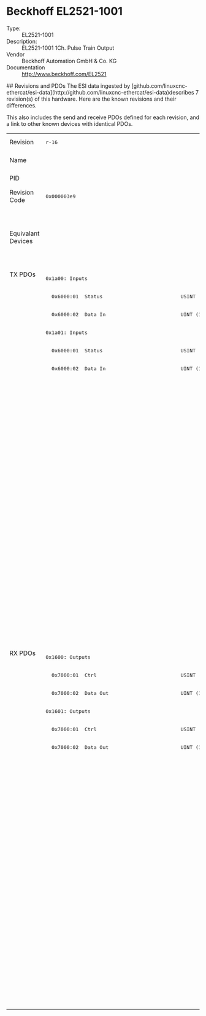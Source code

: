 #  Beckhoff EL2521-1001

<dl>
  <dt>Type:</dt><dd>EL2521-1001</dd>
  <dt>Description:</dt><dd>EL2521-1001 1Ch. Pulse Train Output</dd>
  <dt>Vendor</dt><dd>Beckhoff Automation GmbH & Co. KG</dd>
  <dt>Documentation</dt><dd><a href="http://www.beckhoff.com/EL2521">http://www.beckhoff.com/EL2521</a></dd>
</dl>
## Revisions and PDOs
The ESI data ingested by [github.com/linuxcnc-ethercat/esi-data](http://github.com/linuxcnc-ethercat/esi-data)describes 7 revision(s) of this hardware.  Here are the known revisions and their differences.

This also includes the send and receive PDOs defined for each revision, and a link to other known devices with identical PDOs.

<table>
<tr >
<td class="first">Revision</td>
<td ><pre>r-16</pre></td>
<td ><pre>r-15</pre></td>
<td ><pre>r1000</pre></td>
<td ><pre>r1001</pre></td>
<td ><pre>r1002</pre></td>
<td ><pre>r1003</pre></td>
<td ><pre>r1004</pre></td>
</tr>
<tr >
<td class="first">Name</td>
<td  colspan=7 align="center"><pre>EL2521-1001 1Ch. Pulse Train Output</pre></td>
</tr>
<tr >
<td class="first">PID</td>
<td  colspan=7 align="center"><pre>0x09d93052</pre></td>
</tr>
<tr >
<td class="first">Revision Code</td>
<td ><pre>0x000003e9</pre></td>
<td ><pre>0x000103e9</pre></td>
<td ><pre>0x03f803e9</pre></td>
<td ><pre>0x03f903e9</pre></td>
<td ><pre>0x03fa03e9</pre></td>
<td ><pre>0x03fb03e9</pre></td>
<td ><pre>0x03fc03e9</pre></td>
</tr>
<tr >
<td class="first">Equivalant Devices</td>
<td ></td>
<td ><pre><a href="EL2521">EL2521 r-16</a></pre></td>
<td  colspan=2 align="center"><pre><a href="EL2521">EL2521 r1000</a><br/><a href="EL2521-0024">EL2521-0024 r1000</a><br/><a href="EL2521-0024">EL2521-0024 r1001</a><br/><a href="EL2521-0025">EL2521-0025 r1000</a><br/><a href="EL2521-0025">EL2521-0025 r1001</a></pre></td>
<td  colspan=3 align="center"><pre><a href="EL2521">EL2521 r1003</a><br/><a href="EL2521">EL2521 r1004</a><br/><a href="EL2521">EL2521 r1005</a><br/><a href="EL2521-0024">EL2521-0024 r1002</a><br/><a href="EL2521-0024">EL2521-0024 r1003</a><br/><a href="EL2521-0024">EL2521-0024 r1004</a><br/><a href="EL2521-0025">EL2521-0025 r1002</a><br/><a href="EL2521-0025">EL2521-0025 r1003</a><br/><a href="EL2521-0025">EL2521-0025 r1004</a></pre></td>
</tr>
<tr class="txpdo pdosection">
<td class="first" rowspan=21 valign=top>TX PDOs</td>
<td colspan=7 align="left"><pre>0x1a00: Inputs</pre></td>
<td></td>
</tr>
<tr class="txpdo">
<td ><pre>  0x6000:01  Status                          USINT (8 bits)</pre></td>
<td  colspan=6 align="left"><pre>  0x6000:01  Status                          UINT (16 bits)</pre></td>
</tr>
<tr class="txpdo">
<td  colspan=7 align="left"><pre>  0x6000:02  Data In                         UINT (16 bits)</pre></td>
</tr>
<tr class="txpdo pdosection">
<td ><pre>0x1a01: Inputs</pre></td>
<td ></td>
<td  colspan=5 align="left"><pre>0x1a01: PTO Status</pre></td>
</tr>
<tr class="txpdo">
<td ><pre>  0x6000:01  Status                          USINT (8 bits)</pre></td>
<td  colspan=6 align="left"></td>
</tr>
<tr class="txpdo">
<td ><pre>  0x6000:02  Data In                         UINT (16 bits)</pre></td>
<td  colspan=6 align="left"></td>
</tr>
<tr class="txpdo">
<td  colspan=2 align="left"></td>
<td  colspan=2 align="left"><pre>  0x6010:01  Sel. Ack/End counter            BOOL</pre></td>
<td  colspan=3 align="left"><pre>  0x6010:01  Status__Sel. Ack/End counter    BOOL</pre></td>
</tr>
<tr class="txpdo">
<td  colspan=2 align="left"></td>
<td  colspan=2 align="left"><pre>  0x6010:02  Ramp active                     BOOL</pre></td>
<td  colspan=3 align="left"><pre>  0x6010:02  Status__Ramp active             BOOL</pre></td>
</tr>
<tr class="txpdo">
<td  colspan=2 align="left"></td>
<td  colspan=2 align="left"><pre>  0x6010:05  Status of input target          BOOL</pre></td>
<td  colspan=3 align="left"><pre>  0x6010:05  Status__Status of input target  BOOL</pre></td>
</tr>
<tr class="txpdo">
<td  colspan=2 align="left"></td>
<td  colspan=2 align="left"><pre>  0x6010:06  Status of input zero            BOOL</pre></td>
<td  colspan=3 align="left"><pre>  0x6010:06  Status__Status of input zero    BOOL</pre></td>
</tr>
<tr class="txpdo">
<td  colspan=2 align="left"></td>
<td  colspan=2 align="left"><pre>  0x6010:07  Error                           BOOL</pre></td>
<td  colspan=3 align="left"><pre>  0x6010:07  Status__Error                   BOOL</pre></td>
</tr>
<tr class="txpdo pdosection">
<td  colspan=2 align="left"></td>
<td  colspan=5 align="left"><pre>0x1a02: ENC Status compact</pre></td>
</tr>
<tr class="txpdo">
<td  colspan=2 align="left"></td>
<td  colspan=2 align="left"><pre>  0x6020:03  Set counter done                BOOL</pre></td>
<td  colspan=3 align="left"><pre>  0x6020:03  Status__Set counter done        BOOL</pre></td>
</tr>
<tr class="txpdo">
<td  colspan=2 align="left"></td>
<td  colspan=2 align="left"><pre>  0x6020:04  Counter underflow               BOOL</pre></td>
<td  colspan=3 align="left"><pre>  0x6020:04  Status__Counter underflow       BOOL</pre></td>
</tr>
<tr class="txpdo">
<td  colspan=2 align="left"></td>
<td  colspan=2 align="left"><pre>  0x6020:05  Counter overflow                BOOL</pre></td>
<td  colspan=3 align="left"><pre>  0x6020:05  Status__Counter overflow        BOOL</pre></td>
</tr>
<tr class="txpdo">
<td  colspan=2 align="left"></td>
<td  colspan=5 align="left"><pre>  0x6020:11  Counter value                   UINT (16 bits)</pre></td>
</tr>
<tr class="txpdo pdosection">
<td  colspan=2 align="left"></td>
<td  colspan=5 align="left"><pre>0x1a05: ENC Status</pre></td>
</tr>
<tr class="txpdo">
<td  colspan=2 align="left"></td>
<td  colspan=2 align="left"><pre>  0x6020:03  Set counter done                BOOL</pre></td>
<td  colspan=3 align="left"><pre>  0x6020:03  Status__Set counter done        BOOL</pre></td>
</tr>
<tr class="txpdo">
<td  colspan=2 align="left"></td>
<td  colspan=2 align="left"><pre>  0x6020:04  Counter underflow               BOOL</pre></td>
<td  colspan=3 align="left"><pre>  0x6020:04  Status__Counter underflow       BOOL</pre></td>
</tr>
<tr class="txpdo">
<td  colspan=2 align="left"></td>
<td  colspan=2 align="left"><pre>  0x6020:05  Counter overflow                BOOL</pre></td>
<td  colspan=3 align="left"><pre>  0x6020:05  Status__Counter overflow        BOOL</pre></td>
</tr>
<tr class="txpdo">
<td  colspan=2 align="left"></td>
<td  colspan=5 align="left"><pre>  0x6020:11  Counter value                   UDINT (32 bits)</pre></td>
</tr>
<tr class="rxpdo pdosection">
<td class="first" rowspan=20 valign=top>RX PDOs</td>
<td colspan=7 align="left"><pre>0x1600: Outputs</pre></td>
<td></td>
</tr>
<tr class="rxpdo">
<td ><pre>  0x7000:01  Ctrl                            USINT (8 bits)</pre></td>
<td  colspan=6 align="left"><pre>  0x7000:01  Ctrl                            UINT (16 bits)</pre></td>
</tr>
<tr class="rxpdo">
<td  colspan=7 align="left"><pre>  0x7000:02  Data Out                        UINT (16 bits)</pre></td>
</tr>
<tr class="rxpdo pdosection">
<td ><pre>0x1601: Outputs</pre></td>
<td ></td>
<td  colspan=5 align="left"><pre>0x1601: PTO Control</pre></td>
</tr>
<tr class="rxpdo">
<td ><pre>  0x7000:01  Ctrl                            USINT (8 bits)</pre></td>
<td  colspan=6 align="left"></td>
</tr>
<tr class="rxpdo">
<td ><pre>  0x7000:02  Data Out                        UINT (16 bits)</pre></td>
<td  colspan=6 align="left"></td>
</tr>
<tr class="rxpdo">
<td  colspan=2 align="left"></td>
<td  colspan=2 align="left"><pre>  0x7010:01  Frequency select                BOOL</pre></td>
<td  colspan=3 align="left"><pre>  0x7010:01  Control__Frequency select       BOOL</pre></td>
</tr>
<tr class="rxpdo">
<td  colspan=2 align="left"></td>
<td  colspan=2 align="left"><pre>  0x7010:02  Disable ramp                    BOOL</pre></td>
<td  colspan=3 align="left"><pre>  0x7010:02  Control__Disable ramp           BOOL</pre></td>
</tr>
<tr class="rxpdo">
<td  colspan=2 align="left"></td>
<td  colspan=2 align="left"><pre>  0x7010:03  Go counter                      BOOL</pre></td>
<td  colspan=3 align="left"><pre>  0x7010:03  Control__Go counter             BOOL</pre></td>
</tr>
<tr class="rxpdo">
<td  colspan=2 align="left"></td>
<td  colspan=5 align="left"><pre>  0x7010:11  Frequency value                 UINT (16 bits)</pre></td>
</tr>
<tr class="rxpdo pdosection">
<td  colspan=2 align="left"></td>
<td  colspan=5 align="left"><pre>0x1604: PTO Target compact</pre></td>
</tr>
<tr class="rxpdo">
<td  colspan=2 align="left"></td>
<td  colspan=5 align="left"><pre>  0x7010:12  Target counter value            UINT (16 bits)</pre></td>
</tr>
<tr class="rxpdo pdosection">
<td  colspan=2 align="left"></td>
<td  colspan=5 align="left"><pre>0x1607: PTO Target</pre></td>
</tr>
<tr class="rxpdo">
<td  colspan=2 align="left"></td>
<td  colspan=5 align="left"><pre>  0x7010:12  Target counter value            UDINT (32 bits)</pre></td>
</tr>
<tr class="rxpdo pdosection">
<td  colspan=2 align="left"></td>
<td  colspan=5 align="left"><pre>0x1602: ENC Control compact</pre></td>
</tr>
<tr class="rxpdo">
<td  colspan=2 align="left"></td>
<td  colspan=2 align="left"><pre>  0x7020:03  Set counter                     BOOL</pre></td>
<td  colspan=3 align="left"><pre>  0x7020:03  Control__Set counter            BOOL</pre></td>
</tr>
<tr class="rxpdo">
<td  colspan=2 align="left"></td>
<td  colspan=5 align="left"><pre>  0x7020:11  Set counter value               UINT (16 bits)</pre></td>
</tr>
<tr class="rxpdo pdosection">
<td  colspan=2 align="left"></td>
<td  colspan=5 align="left"><pre>0x1605: ENC Control</pre></td>
</tr>
<tr class="rxpdo">
<td  colspan=2 align="left"></td>
<td  colspan=2 align="left"><pre>  0x7020:03  Set counter                     BOOL</pre></td>
<td  colspan=3 align="left"><pre>  0x7020:03  Control__Set counter            BOOL</pre></td>
</tr>
<tr class="rxpdo">
<td  colspan=2 align="left"></td>
<td  colspan=5 align="left"><pre>  0x7020:11  Set counter value               UDINT (32 bits)</pre></td>
</tr>
</table>
